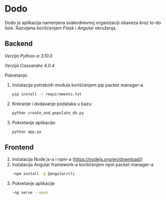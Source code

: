 # Dodo
Dodo je aplikacija namenjena svakodnevnoj organizaciji obaveza kroz to-do liste. Razvijena korišćenjem *Flask* i *Angular* okruženja.

## Backend

*Verzija Python-a 3.10.0*

*Verzija Cassandre 4.0.4*

Pokretanje:
1. Instalacija potrebnih modula korišćenjem pip packet manager-a
	```bash
	pip install -r requirements.txt
	```

2. Kreiranje i dodavanje podataka u bazu:
	```bash
	python create_and_populate_db.py
	```
3. Pokretanje aplikacije: 
	```bash
	python app.py
	```
## Frontend
1. Instalacija Node.js-a i npm-a (https://nodejs.org/en/download/)
2. Instalacija Angular framework-a korišćenjem npm packet manager-a
	```bash
	-npm install -g @angular/cli
	```
3. Pokretanje aplikacije
	```bash
	-ng serve --open
	```
